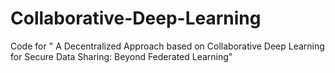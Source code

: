 # Collaborative-Deep-Learning
Code for " A Decentralized Approach based on Collaborative Deep Learning for Secure Data Sharing: Beyond Federated Learning"
